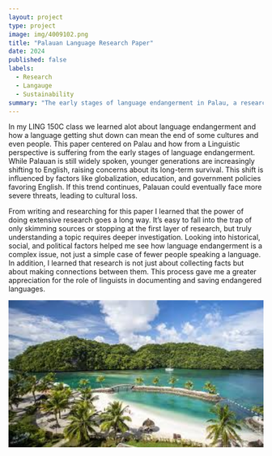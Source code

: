 ```yaml
---
layout: project
type: project
image: img/4009102.png
title: "Palauan Language Research Paper"
date: 2024
published: false
labels:
  - Research
  - Langauge
  - Sustainability
summary: "The early stages of language endangerment in Palau, a research paper for LING 150C"
---
```


In my LING 150C class we learned alot about language endangerment and how a language getting shut down can mean the end of some cultures and even people. This paper centered on Palau and how from a Linguistic perspective is suffering from the early stages of language endangerment. While Palauan is still widely spoken, younger generations are increasingly shifting to English, raising concerns about its long-term survival. This shift is influenced by factors like globalization, education, and government policies favoring English. If this trend continues, Palauan could eventually face more severe threats, leading to cultural loss.

From writing and researching for this paper I learned that the power of doing extensive research goes a long way.  It’s easy to fall into the trap of only skimming sources or stopping at the first layer of research, but truly understanding a topic requires deeper investigation. Looking into historical, social, and political factors helped me see how language endangerment is a complex issue, not just a simple case of fewer people speaking a language. In addition, I learned that research is not just about collecting facts but about making connections between them. This process gave me a greater appreciation for the role of linguists in documenting and saving endangered languages.

<div class="text-center p-4">
  <img width="600px" src="../img/images.jpg" >
</div>
